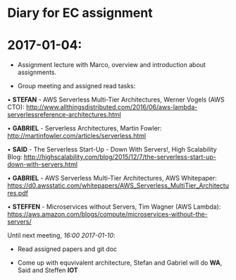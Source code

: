 # Diary for EC assignment

# 2017-01-04:

  - Assignment lecture with Marco, overview and introduction about assignments.
  
  - Group meeting and assigned read tasks:
  
  • **STEFAN** - AWS Serverless Multi-Tier Architectures, Werner Vogels (AWS CTO):
    http://www.allthingsdistributed.com/2016/06/aws-lambda-serverlessreference-architectures.html 
  
  • **GABRIEL** - Serverless Architectures, Martin Fowler:
    http://martinfowler.com/articles/serverless.html
  
  • **SAID** - The Serverless Start-Up - Down With Servers!, High Scalability Blog:
    http://highscalability.com/blog/2015/12/7/the-serverless-start-up-down-with-servers.html
  
  • **GABRIEL** - AWS Serverless Multi-Tier Architectures, AWS Whitepaper:
    https://d0.awsstatic.com/whitepapers/AWS_Serverless_MultiTier_Architectures.pdf
  
  • **STEFFEN** - Microservices without Servers, Tim Wagner (AWS Lambda): 
    https://aws.amazon.com/blogs/compute/microservices-without-the-servers/ 
    
 Until next meeting, *16:00 2017-01-10*:
 
  - Read assigned papers and git doc
  
  - Come up with equvivalent architecture, Stefan and Gabriel will do **WA**, Said and Steffen **IOT**

